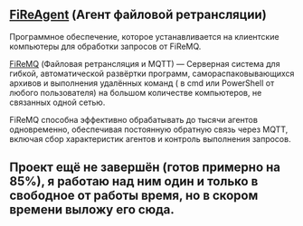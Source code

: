 ## [FiReAgent](https://gitflic.ru/project/otto/fireagent) (Агент файловой ретрансляции)

Программное обеспечение, которое устанавливается на клиентские компьютеры для обработки запросов от FiReMQ.

[FiReMQ](https://gitflic.ru/project/otto/firemq) (Файловая ретрансляция и MQTT) — Серверная система для гибкой, автоматической развёртки программ, самораспаковывающихся архивов и выполнения удалённых команд ( в cmd или PowerShell от любого пользователя) на большом количестве компьютеров, не связанных одной сетью.

FiReMQ способна эффективно обрабатывать до тысячи агентов одновременно, обеспечивая постоянную обратную связь через MQTT, включая сбор характеристик агентов и контроль выполнения запросов.

## Проект ещё не завершён (готов примерно на 85%), я работаю над ним один и только в свободное от работы время, но в скором времени выложу его сюда.
